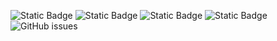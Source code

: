 ![Static Badge](https://img.shields.io/badge/blacklists-60-000000) ![Static Badge](https://img.shields.io/badge/blacklisted-2839898-cc0000) ![Static Badge](https://img.shields.io/badge/whitelisted-2245-00CC00) ![Static Badge](https://img.shields.io/badge/streaming_blacklist-28107-000000) ![GitHub issues](https://img.shields.io/github/issues/fabriziosalmi/blacklists)
